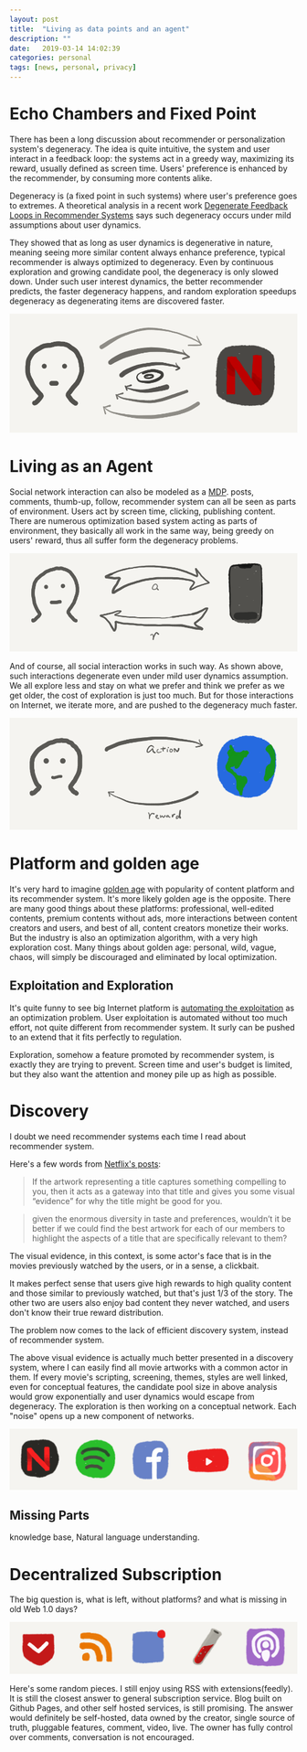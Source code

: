 ```yaml
---
layout: post
title:  "Living as data points and an agent"
description: ""
date:   2019-03-14 14:02:39
categories: personal
tags: [news, personal, privacy]
---
```


# Echo Chambers and Fixed Point

  There has been a long discussion about recommender or personalization system's degeneracy. The idea is quite intuitive, the system and user interact in a feedback loop: the systems act in a greedy way, maximizing its reward, usually defined as screen time. Users' preference is enhanced by the recommender, by consuming more contents alike.

  Degeneracy is (a fixed point in such systems) where user's preference goes to extremes. A theoretical analysis in a recent work [Degenerate Feedback Loops in Recommender Systems](https://arxiv.org/pdf/1902.10730v2.pdf) says such degeneracy occurs under mild assumptions about user dynamics.

  They showed that as long as user dynamics is degenerative in nature, meaning seeing more similar content always enhance preference, typical recommender is always optimized to degeneracy. Even by continuous exploration and growing candidate pool, the degeneracy is only slowed down. Under such user interest dynamics, the better recommender predicts, the faster degeneracy happens, and random exploration speedups degeneracy as degenerating items are discovered faster.

![echo chambers](/images/liv-1.png)

# Living as an Agent

  Social network interaction can also be modeled as a [MDP](https://en.wikipedia.org/wiki/Markov_decision_process). posts, comments, thumb-up, follow, recommender system can all be seen as parts of environment. Users act by screen time, clicking, publishing content. There are numerous optimization based system acting as parts of environment, they basically all work in the same way, being greedy on users' reward, thus all suffer form the degeneracy problems.

![agent-internet](/images/liv-3.png)

  And of course, all social interaction works in such way. As shown above, such interactions degenerate even under mild user dynamics assumption. We all explore less and stay on what we prefer and think we prefer as we get older, the cost of exploration is just too much. But for those interactions on Internet, we iterate more, and are pushed to the degeneracy much faster.

![agent-world](/images/liv-2.png)

# Platform and golden age

  It's very hard to imagine [golden age](https://blog.yitianshijie.net/2019/03/06/recommendation-algorithm-and-golden-age-of-podcast/) with popularity of content platform and its recommender system. It's more likely golden age is the opposite. There are many good things about these platforms: professional, well-edited contents, premium contents without ads, more interactions between content creators and users, and best of all, content creators monetize their works. But the industry is also an optimization algorithm, with a very high exploration cost. Many things about golden age: personal, wild, vague, chaos, will simply be discouraged and eliminated by local optimization.

## Exploitation and Exploration

  It's quite funny to see big Internet platform is [automating the exploitation](https://www.quora.com/Does-Amazon-offer-the-same-product-to-different-consumers-at-different-prices-at-the-same-time) as an optimization problem. User exploitation is automated without too much effort, not quite different from recommender system. It surly can be pushed to an extend that it fits perfectly to regulation.

  Exploration, somehow a feature promoted by recommender system, is exactly they are trying to prevent. Screen time and user's budget is limited, but they also want the attention and money pile up as high as possible.

# Discovery

  I doubt we need recommender systems each time I read about recommender system.

  Here's a few words from [Netflix's posts](https://medium.com/netflix-techblog/artwork-personalization-c589f074ad76):

  > If the artwork representing a title captures something compelling to you, then it acts as a gateway into that title and gives you some visual “evidence” for why the title might be good for you.

  > given the enormous diversity in taste and preferences, wouldn’t it be better if we could find the best artwork for each of our members to highlight the aspects of a title that are specifically relevant to them?

  The visual evidence, in this context, is some actor's face that is in the movies previously watched by the users, or in a sense, a clickbait.

  It makes perfect sense that users give high rewards to high quality content and those similar to previously watched, but that's just 1/3 of the story. The other two are users also enjoy bad content they never watched, and users don't know their true reward distribution.

  The problem now comes to the lack of efficient discovery system, instead of recommender system.

  The above visual evidence is actually much better presented in a discovery system, where I can easily find all movie artworks with a common actor in them. If every movie's scripting, screening, themes, styles are well linked, even for conceptual features, the candidate pool size in above analysis would grow exponentially and user dynamics would escape from degeneracy. The exploration is then working on a conceptual network. Each "noise" opens up a new component of networks.

![recommender](/images/liv-4.png)

## Missing Parts

  knowledge base, Natural language understanding.

# Decentralized Subscription
  
  The big question is, what is left, without platforms? and what is missing in old Web 1.0 days?

![discovery](/images/liv-5.png)

  Here's some random pieces. I still enjoy using RSS with extensions(feedly). It is still the closest answer to general subscription service. Blog built on Github Pages, and other self hosted services, is still promising. The answer would definitely be self-hosted, data owned by the creator, single source of truth, pluggable features, comment, video, live. The owner has fully control over comments, conversation is not encouraged.

